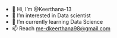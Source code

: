 - 👋 Hi, I’m @Keerthana-13
- 👀 I’m interested in Data scientist
- 🌱 I’m currently learning Data Science
- 📫 Reach me-dkeerthana98@gmail.com

<!---
Keerthana-13/Keerthana-13 is a ✨ special ✨ repository because its `README.md` (this file) appears on your GitHub profile.
You can click the Preview link to take a look at your changes.
--->
